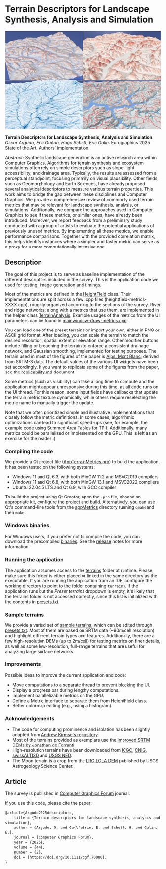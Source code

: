 # Terrain Descriptors for Landscape Synthesis, Analysis and Simulation
![Teaser](img/teaser.jpg)

 **Terrain Descriptors for Landscape Synthesis, Analysis and Simulation**.
 *Oscar Argudo, Eric Guérin, Hugo Schott, Eric Galin*.
 Eurographics 2025 State of the Art.
 Authors' implementation.
 
*Abstract*: Synthetic landscape generation is an active research area within Computer Graphics. Algorithms for terrain synthesis and ecosystem simulations often rely on simple descriptors such as slope, light accessibility, and drainage area. Typically, the results are assessed from a perceptual standpoint, focusing primarily on visual plausibility. Other fields, such as Geomorphology and Earth Sciences, have already proposed several analytical descriptors to measure various terrain properties. This work aims to bridge the gap between these disciplines and Computer Graphics. We provide a comprehensive review of commonly used terrain metrics that may be relevant for landscape synthesis, analysis, or simulations. Additionally, we compare the approaches used in Computer Graphics to see if these metrics, or similar ones, have already been introduced. Moreover, we report feedback from a preliminary study conducted with a group of artists to evaluate the potential applications of previously unused metrics. By implementing all these metrics, we enable performance comparisons. Together with the provided correlation matrix, this helps identify instances where a simpler and faster metric can serve as a proxy for a more computationally intensive one.


## Description

The goal of this project is to serve as baseline implementation of the different descriptors included in the survey. 
This is the application code we used for testing, image generation and timings.

Most of the metrics are defined in the [HeightField](./appMetrics/heightfield.h) class. Their implementations are split across a few .cpp files (heightfield-metrics-XXXX.cpp), roughly organized according to the sections of the survey. River and ridge networks, along with a metrics that use them, are implemented in the helper class [TerrainAnalysis](./appMetrics/terrainanalysis.h). Example usages of the metrics from the UI parameters can be found in [mainwindow-draw-metrics.cpp](./appMetrics/mainwindow-draw-metrics.cpp).

You can load one of the preset terrains or import your own, either in PNG or ASCII grid format. After loading, you can scale the terrain to match the desired resolution, spatial extent or elevation range. Other modifier buttons include filling or breaching the terrain to enforce a consistent drainage network, and Gaussian smoothing, implemented for testing purposes. The terrain used in most of the figures of the paper is [Alps: Mont Blanc](./terrains/alps-montblanc.png), derived from SRTM-3 data. The default values of the various UI widgets have been set accordingly. If you want to replicate some of the figures from the paper, see the [replicability.md](replicability.md) document.

Some metrics (such as visibility) can take a long time to compute and the application might appear unresponsive during this time, as all code runs on the UI thread. For this reason, some input fields have callbacks that update the terrain metric texture dynamically, while others require reselecting the metric name to manually trigger the update. 

Note that we often prioritized simple and illustrative implementations that closely follow the metric definitions. In some cases, algorithmic optimizations can lead to significant speed-ups (see, for example, the example code using Summed Area Tables for TPI). Additionally, many metrics could be parallelized or implemented on the GPU. This is left as an exercise for the reader :)


### Compiling the code

We provide a Qt project file ([AppTerrainMetrics.pro](./appMetrics/AppTerrainMetrics.pro)) to build the application. It has been tested on the following systems:
- Windows 11 and Qt 6.3, with both MinGW 11.2 and MSVC2019 compilers
- Windows 11 and Qt 6.8, with both MinGW 13.1 and MSVC2022 compilers
- Ubuntu 22.04.5 LTS and Qt 6.9, with GCC compiler

To build the project using Qt Creator, open the `.pro` file, choose an appropriate kit, configure the project and build. Alternatively, you can use Qt's command-line tools from the [appMetrics](./appMetrics) directory running `qmake`and then `make`.

### Windows binaries

For Windows users, if you prefer not to compile the code, you can download the precompiled [binaries](https://github.com/oargudo/terrain-descriptors/releases/download/v1.0/app-metrics.zip). See the [release](https://github.com/oargudo/terrain-descriptors/releases/tag/v1.0) notes for more information. 

### Running the application

The application assumes access to the [terrains](./terrains) folder at runtime. Please make sure this folder is either placed or linked in the same directory as the executable. If you are running the application from an IDE, configure the working directory to point to the folder containing `terrains`. If the application runs but the *Preset terrains* dropdown is empty, it's likely that the terrains folder is not accessed correctly, since this list is initialized with the contents in [presets.txt](./terrains/presets.txt).

### Sample terrains

We provide a varied set of [sample terrains](https://github.com/oargudo/terrain-descriptors/releases/download/v1.0/terrains.zip), which can be edited through [presets.txt](./terrains/presets.txt). Most of them are based on SRTM data (~90m/cell resolution) and highlight different terrain types and features. Additionally, there are a few high-resolution DEMs (up to 2m/cell) for testing metrics on finer details, as well as some low-resolution, full-range terrains that are useful for analyzing large surface networks.


### Improvements

Possible ideas to improve the current application and code:
- Move computations to a separate thread to prevent blocking the UI.
- Display a progress bar during lengthy computations.
- Implement parallelizable metrics on the GPU.
- Define a Metric interface to separate them from HeightField class.
- Better colormap editing (e.g., using a histogram).


### Acknowledgements

- The code for computing prominence and isolation has been slightly adapted from [Andrew Kirmse's repository](https://github.com/akirmse/mountains).
- Most of the terrains provided as exemplars use the [improved SRTM DEMs by Jonathan de Ferranti](https://viewfinderpanoramas.org/dem3.html).
- High-resolution terrains have been downloaded from [ICGC](https://www.icgc.cat/en), [CNIG](https://centrodedescargas.cnig.es/CentroDescargas/home), [swissALTI3D](https://www.swisstopo.admin.ch/en/height-model-swissalti3d) and [USGS NED](https://www.usgs.gov/publications/national-elevation-dataset).
- The Moon terrain is a crop from the [LRO LOLA DEM](https://astrogeology.usgs.gov/search/map/moon_lro_lola_dem_118m) published by USGS Astrogeology Science Center.


## Article

The survey is published in [Computer Graphics Forum](https://onlinelibrary.wiley.com/doi/10.1111/cgf.70080) journal.

If you use this code, please cite the paper:
```
@article{Argudo2025descriptors,
    title = {Terrain descriptors for landscape synthesis, analysis and simulation},
    author = {Argudo, O. and Gu{\'e}rin, E. and Schott, H. and Galin, E.},
    journal = {Computer Graphics Forum},
    year = {2025},
    volume = {44},
    number = {2}, 
    doi = {https://doi.org/10.1111/cgf.70080},
}
```

